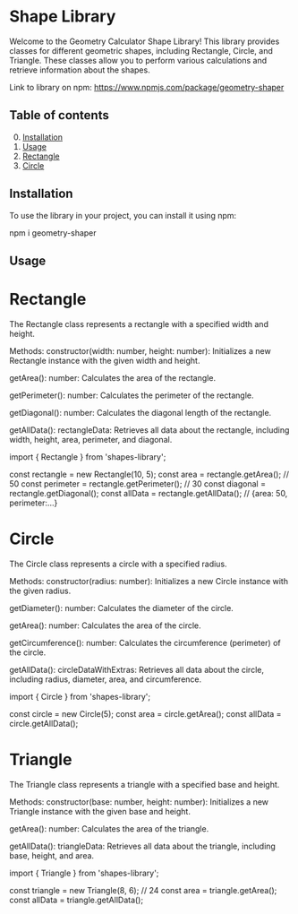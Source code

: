 # Shape Library

Welcome to the Geometry Calculator Shape Library! This library provides classes for different geometric shapes, including Rectangle, Circle, and Triangle. These classes allow you to perform various calculations and retrieve information about the shapes.

Link to library on npm: https://www.npmjs.com/package/geometry-shaper
## Table of contents

0. [Installation](#Installation)
1. [Usage](#Usage)
2. [Rectangle](#Rectangle)
3. [Circle](#Circle)

## Installation

To use the library in your project, you can install it using npm:

npm i geometry-shaper

## Usage
# Rectangle
The Rectangle class represents a rectangle with a specified width and height.

Methods:
constructor(width: number, height: number): Initializes a new Rectangle instance with the given width and height.

getArea(): number: Calculates the area of the rectangle.

getPerimeter(): number: Calculates the perimeter of the rectangle.

getDiagonal(): number: Calculates the diagonal length of the rectangle.

getAllData(): rectangleData: Retrieves all data about the rectangle, including width, height, area, perimeter, and diagonal.

import { Rectangle } from 'shapes-library';

const rectangle = new Rectangle(10, 5);
const area = rectangle.getArea(); // 50
const perimeter = rectangle.getPerimeter(); // 30
const diagonal = rectangle.getDiagonal();
const allData = rectangle.getAllData(); // {area: 50, perimeter:...}

# Circle
The Circle class represents a circle with a specified radius.

Methods:
constructor(radius: number): Initializes a new Circle instance with the given radius.

getDiameter(): number: Calculates the diameter of the circle.

getArea(): number: Calculates the area of the circle.

getCircumference(): number: Calculates the circumference (perimeter) of the circle.

getAllData(): circleDataWithExtras: Retrieves all data about the circle, including radius, diameter, area, and circumference.

import { Circle } from 'shapes-library';

const circle = new Circle(5);
const area = circle.getArea();
const allData = circle.getAllData();
# Triangle
The Triangle class represents a triangle with a specified base and height.

Methods:
constructor(base: number, height: number): Initializes a new Triangle instance with the given base and height.

getArea(): number: Calculates the area of the triangle.

getAllData(): triangleData: Retrieves all data about the triangle, including base, height, and area.

import { Triangle } from 'shapes-library';

const triangle = new Triangle(8, 6); // 24
const area = triangle.getArea();
const allData = triangle.getAllData();